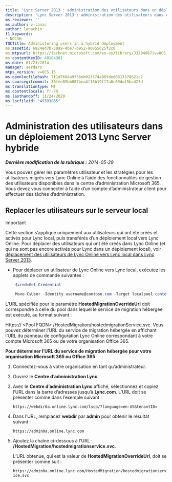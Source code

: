 ```yaml
---
title: 'Lync Server 2013 : administration des utilisateurs dans un déploiement hybride'
description: 'Lync Server 2013 : administration des utilisateurs dans un déploiement hybride.'
ms.reviewer: ''
ms.author: v-lanac
author: lanachin
f1.keywords:
- NOCSH
TOCTitle: Administering users in a hybrid deployment
ms:assetid: 6924ed7b-30a9-4be7-b952-90655625f2c8
ms:mtpsurl: https://technet.microsoft.com/en-us/library/JJ204967(v=OCS.15)
ms:contentKeyID: 48184381
ms.date: 07/23/2014
manager: serdars
mtps_version: v=OCS.15
ms.openlocfilehash: 7f1d7684a9f56eb013574a985ded0313378621c2
ms.sourcegitcommit: 36fee89bb887bea4f18b19f17a8c69daf5bc423d
ms.translationtype: MT
ms.contentlocale: fr-FR
ms.lasthandoff: 11/24/2020
ms.locfileid: "49393865"
---
```

# <a name="administering-users-in-a-hybrid-lync-server-2013-deployment"></a>Administration des utilisateurs dans un déploiement 2013 Lync Server hybride

<div data-xmlns="http://www.w3.org/1999/xhtml">

<div class="topic" data-xmlns="http://www.w3.org/1999/xhtml" data-msxsl="urn:schemas-microsoft-com:xslt" data-cs="https://msdn.microsoft.com/">

<div data-asp="https://msdn2.microsoft.com/asp">



</div>

<div id="mainSection">

<div id="mainBody">

<span> </span>

_**Dernière modification de la rubrique :** 2014-05-29_

Vous pouvez gérer les paramètres utilisateur et les stratégies pour les utilisateurs migrés vers Lync Online à l’aide des fonctionnalités de gestion des utilisateurs disponibles dans le centre d’administration Microsoft 365. Vous devez vous connecter à l’aide d’un compte d’administrateur client pour effectuer des tâches d’administration.

<div>

## <a name="moving-users-back-to-on-premises"></a>Replacer les utilisateurs sur le serveur local

<div class="">


> [!IMPORTANT]  
> Cette section s’applique uniquement aux utilisateurs qui ont été créés et activés pour Lync local, puis transférés d’un déploiement local vers Lync Online. Pour déplacer des utilisateurs qui ont été créés dans Lync Online (et qui ne sont pas encore activés pour Lync dans un déploiement local), voir <A href="lync-server-2013-moving-users-from-lync-online-to-lync-on-premises.md">déplacement des utilisateurs de Lync Online vers Lync local dans Lync Server 2013</A>.



</div>

  - Pour déplacer un utilisateur de Lync Online vers Lync local, exécutez les applets de commande suivantes :
    
       ```PowerShell
        $cred=Get-Credential
       ```
    
       ```PowerShell
        Move-CsUser -Identity username@contoso.com -Target localpool.contoso.com -Credential $cred -HostedMigrationOverrideUrl <URL>
       ```

L’URL spécifiée pour le paramètre **HostedMigrationOverrideUrl** doit correspondre à celle du pool dans lequel le service de migration hébergée est exécuté, au format suivant :

Https:// \<Pool FQDN\> /HostedMigration/hostedmigrationService.svc. Vous pouvez déterminer l’URL du service de migration hébergée en affichant l’URL du panneau de configuration Lync Online correspondant à votre compte Microsoft 365 ou de votre organisation Office 365.

**Pour déterminer l’URL du service de migration hébergée pour votre organisation Microsoft 365 ou Office 365**

1.  Connectez-vous à votre organisation en tant qu’administrateur.

2.  Ouvrez le **Centre d’administration Lync**.

3.  Avec le **Centre d’administration Lync** affiché, sélectionnez et copiez l’URL dans la barre d’adresses jusqu’à **Lync.com**. L’URL doit se présenter comme dans l’exemple suivant :
    
    `https://webdir0a.online.lync.com/lscp/?language=en-US&tenantID=`

4.  Dans l’URL, remplacez **webdir** par **admin** pour obtenir le résultat suivant :
    
    `https://admin0a.online.lync.com`

5.  Ajoutez la chaîne ci-dessous à l’URL : **/HostedMigration/hostedmigrationservice.svc**.
    
    L’URL obtenue, qui est la valeur de **HostedMigrationOverrideUrl**, doit se présenter comme suit :
    
    `https://admin0a.online.lync.com/HostedMigration/hostedmigrationservice.svc`

</div>

</div>

<span> </span>

</div>

</div>

</div>

